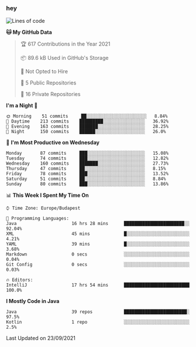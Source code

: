 ### hey

<!--START_SECTION:waka-->
![Lines of code](https://img.shields.io/badge/From%20Hello%20World%20I%27ve%20Written-73843%20lines%20of%20code-blue)

**🐱 My GitHub Data** 

> 🏆 617 Contributions in the Year 2021
 > 
> 📦 89.6 kB Used in GitHub's Storage 
 > 
> 🚫 Not Opted to Hire
 > 
> 📜 5 Public Repositories 
 > 
> 🔑 16 Private Repositories  
 > 
**I'm a Night 🦉** 

```text
🌞 Morning    51 commits     ██░░░░░░░░░░░░░░░░░░░░░░░   8.84% 
🌆 Daytime    213 commits    █████████░░░░░░░░░░░░░░░░   36.92% 
🌃 Evening    163 commits    ███████░░░░░░░░░░░░░░░░░░   28.25% 
🌙 Night      150 commits    ██████░░░░░░░░░░░░░░░░░░░   26.0%

```
📅 **I'm Most Productive on Wednesday** 

```text
Monday       87 commits     ███░░░░░░░░░░░░░░░░░░░░░░   15.08% 
Tuesday      74 commits     ███░░░░░░░░░░░░░░░░░░░░░░   12.82% 
Wednesday    160 commits    ███████░░░░░░░░░░░░░░░░░░   27.73% 
Thursday     47 commits     ██░░░░░░░░░░░░░░░░░░░░░░░   8.15% 
Friday       78 commits     ███░░░░░░░░░░░░░░░░░░░░░░   13.52% 
Saturday     51 commits     ██░░░░░░░░░░░░░░░░░░░░░░░   8.84% 
Sunday       80 commits     ███░░░░░░░░░░░░░░░░░░░░░░   13.86%

```


📊 **This Week I Spent My Time On** 

```text
⌚︎ Time Zone: Europe/Budapest

💬 Programming Languages: 
Java                     16 hrs 28 mins      ███████████████████████░░   92.04% 
XML                      45 mins             █░░░░░░░░░░░░░░░░░░░░░░░░   4.21% 
YAML                     39 mins             █░░░░░░░░░░░░░░░░░░░░░░░░   3.68% 
Markdown                 0 secs              ░░░░░░░░░░░░░░░░░░░░░░░░░   0.04% 
Git Config               0 secs              ░░░░░░░░░░░░░░░░░░░░░░░░░   0.03%

🔥 Editors: 
IntelliJ                 17 hrs 54 mins      █████████████████████████   100.0%

```

**I Mostly Code in Java** 

```text
Java                     39 repos            ████████████████████████░   97.5% 
Kotlin                   1 repo              ░░░░░░░░░░░░░░░░░░░░░░░░░   2.5%

```



 Last Updated on 23/09/2021
<!--END_SECTION:waka-->
